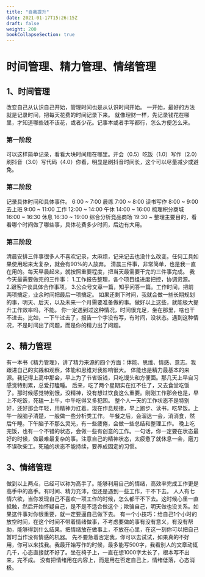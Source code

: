 ```yaml
---
title: "自我提升"
date: 2021-01-17T15:26:15Z
draft: false
weight: 200
bookCollapseSection: true
---
```



# 时间管理、精力管理、情绪管理



## 1、时间管理

改变自己从认识自己开始，管理时间也是从认识时间开始。
一开始，最好的方法就是记录时间，把每天花费的时间记录下来。
就像理财一样，先记录钱花在哪里，才知道哪些钱不该花，或者少花。记事本或者手写都行，怎么方便怎么来。

### 第一阶段
可以这样简单记录，看看大块时间用在哪里。开会（0.5）吃饭（1.0）写作（2.0）刷抖音（3.0）写代码（4.0）你看，明显是刷抖音时间长，这个可以尽量减少或避免。

### 第二阶段
记录具体时间和具体事件。
6:00 ~ 7:00 晨练
7:00 ~ 8:00 读书写作
8:00 ~ 9:00 去上班
9:00 ~ 11:00 工作
12:00 ~ 14:00 午休
14:00 ~ 16:00 梳理积分商城
16:00 ~ 16:30 休息
16:30 ~ 19:00 综合分析竞品商场
19:30 ~ 整理主要目的，看看哪个时间做了哪些事，具体花费多少时间，后边有大用。

### 第三阶段
清晨安排三件事很多人不喜欢记录，太麻烦，记来记去也没什么改变。任何工具如果使用起来太复杂，就会有90%的人放弃。
清晨三件事，非常简单，也是我一直在用的。每天早晨起来，就按照重要程度，把当天最需要干完的三件事完成。
我今天最需要做完的三件事：
1.工作报告整理，各个项目组进度把控，协调资源。
2.跟客户谈具体合作事项。
3.公众号文章一篇，知乎问答一篇。工作时间，把前两项搞定，业余时间把最后一项搞定。
如果还剩下时间，我就会做一些长期规划的事，明天、后天，以及未来一个月需要准备做的事。做好以上这些，就能极大提升工作效率吗，不能。
你一定遇到过这种情况，时间很充足，坐在那里，啥也干不进去。比如，一下午过去了，报告一个字没有写，有时间，没状态。遇到这种情况，不是时间出了问题，而是你的精力出了问题。

## 2、精力管理

有一本书《精力管理》，讲了精力来源的四个方面：体能、思维、情感、意志。我跟进自己的实践和观察，体能和思维对我影响很大。
体能也是精力最基本的来源。我记得上高中那会，早上为了节省饭钱，只吃馒头和方便面。那几天上早自习感觉特别累，总爱打瞌睡。
后来，吃了两个星期实在扛不住了，又去食堂吃饭了。那时候感觉特别饿，没精神，没有想过饮食这么重要。刚刚工作那会也是，早上不吃饭，死磕一上午，中午吃得又多犯困。
整个人一天的工作状态不是特别好，还好那会年轻，用精神力扛着。现在作息规律，早上跑步、读书，吃早饭。上午一般脑子清楚，一般做一些分析类工作。
午餐之后，会溜达一会，消消食，然后午睡。下午脑子不那么灵光，有一些疲倦，会做一些总结和整理工作。
晚上吃完饭，也有一个不错的状态，会做一些有创意的工作。一句话，你一定要在状态最好的时候，做最难最复杂的事。注意自己的精神状态，太疲惫了就休息一会，磨刀不误砍柴工。死磕的状态不能持续，要养成固定的习惯。

## 3、情绪管理

做到以上两点，已经可以称为高手了。能够利用自己的情绪，高效率完成工作更是高手中的高手。有时间、精力充沛，但还是遇到一些工作，干不下去。
人人有七情六欲，当你发现自己不喜欢一项工作的时候，怎么都干不下去。这时候心里一直抵触，然后开始怀疑自己，是不是不适合做这个；欺骗自己，明天做也没关系。如果这件事对你很重要，就一定要逼自己做下去。
有一个小技巧：给自己1个小时的放空时间，在这个时间不带着情绪做事，不考虑要做的事有没有意义，有没有帮助，能够得到什么结果。把情绪放在做事上，不放在心里，在这一刻你可以把自己暂时当作没有情感的机器。
先不要急着否定我，你可以去试试，如果真的不好用，你可以来找我。我最开始写作的时候，最多能写500字，我看别人的文章动辄几千，心态直接就不好了。坐在椅子上，一直在想1000字太长了，根本写不出来，完不成。
没有把情绪用在内容上，而是用在否定自己上，情绪低落，心态消极。